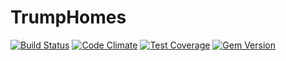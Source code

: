 # TrumpHomes

[![Build Status](https://travis-ci.org/jeffdeville/trump_homes.svg?branch=master)](https://travis-ci.org/jeffdeville/trump_homes)
[![Code Climate](https://codeclimate.com/github/jeffdeville/trump_homes/badges/gpa.svg)](https://codeclimate.com/github/jeffdeville/trump_homes)
[![Test Coverage](https://codeclimate.com/github/jeffdeville/trump_homes/badges/coverage.svg)](https://codeclimate.com/github/jeffdeville/trump_homes/coverage)
[![Gem Version](https://badge.fury.io/rb/trump_homes.svg)](http://badge.fury.io/rb/trump_homes)
